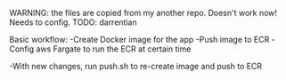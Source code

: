 WARNING: the files are copied from my another repo.
Doesn't work now! Needs to config.
TODO: darrentian

Basic workflow:
-Create Docker image for the app
-Push image to ECR
-Config aws Fargate to run the ECR at certain time

-With new changes, run push.sh to re-create image and push to ECR
